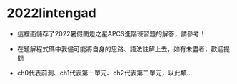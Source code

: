 # 2022lintengad

- 這裡面儲存了2022暑假蘭燈之星APCS進階班習題的解答，請參考！

- 在題解程式碼中我儘可能將自身的思路、語法註解上去，如有未盡者，歡迎提問

- ch0代表前測、ch1代表第一單元、ch2代表第二單元，以此類...
